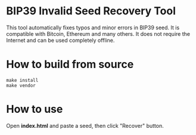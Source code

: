 # BIP39 Invalid Seed Recovery Tool

This tool automatically fixes typos and minor errors in BIP39 seed.
It is compatible with Bitcoin, Ethereum and many others.
It does not require the Internet and can be used completely offline.

# How to build from source

``` 
make install
make vendor
``` 

# How to use

Open **index.html** and paste a seed, then click "Recover" button.

